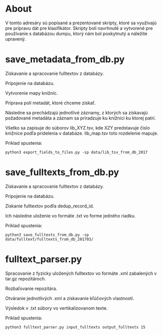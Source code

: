# About

V tomto adresáry sú popísané a prezentované skripty, ktoré sa využívajú pre prípravu dát pre klasifikátor.
Skripty boli navrhnuté a vytvorené pre používanie s databázou dumpu, ktorý nám bol poskytnutý a náležite upravený.

# save_metadata_from_db.py

Získavanie a spracovanie fulltextov z databázy.

Pripojenie na databázu. 

Vytvorenie mapy knižníc. 

Príprava polí metadát, ktoré chceme získať.

Následne sa prechádzajú jednotlivé záznamy, z ktorých sa získavajú požadované metadáta a záznam sa priradzuje ku knižnici ku ktorej patrí.

Všetko sa zapisuje do súborov lib_XYZ.tsv, kde XZY predstavuje čislo knižnice podľa pridelenia v databáze. lib_map.tsv toto rozdelenie mapuje.

Priklad spustenia:
	
	python3 export_fields_to_files.py -sp data/lib_tsv_from_db_2017

# save_fulltexts_from_db.py

Získavanie a spracovanie fulltextov z databázy.

Pripojenie na databázu.

Získanie fulltextov podľa dedup_record_id.

Ich následne uloženie vo formáte .txt vo forme jedného riadku.

Príklad spustenia:
	
	python3 save_fulltexts_from_db.py -sp data/fulltext/fulltexts_from_db_201703/


# fulltext_parser.py

Spracovanie z fyzicky uložených fulltextov vo formáte .xml zabalených v tar.gz repozitároch.

Rozbaľovanie repozitára. 

Otváranie jednotlivých .xml a získavanie kľúčových vlastností. 

Výsledok v .txt súbory vo vertikalizovanom texte.

Priklad spustenia:
	
	python3 fulltext_parser.py input_fulltexts output_fulltexts 15
